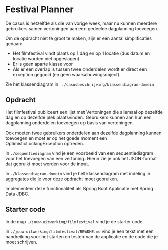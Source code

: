 # Festival Planner 

De casus is hetzelfde als die van vorige week, maar nu kunnen meerdere gebruikers samen vertoningen aan een gedeelde dagplanning toevoegen.

Om de opdracht niet te groot te maken, zijn er een aantal simplificaties gedaan: 

- Het filmfestival vindt plaats op 1 dag en op 1 locatie (dus datum en locatie worden niet opgeslagen)
- Er is geen aparte klasse voor 
- Als er een overlap is tussen twee onderdelen wordt er direct een exception gegooid (en geen waarschuwingsobject).

Zie het klassendiagram in ` ./casusbeschrijving/klassendiagram-domein`


## Opdracht

Het filmfestival publiceert een lijst met Vertoningen die allemaal op dezelfde dag en op dezelfde plek plaatsvinden. Gebruikers kunnen aan hun een dagplanning onderdelen toevoegen op basis van vertoningen.

Ook moeten twee gebruikers onderdelen aan dezelfde dagplanning kunnen toevoegen en moet er op het goede moment een OptimisticLockingException optreden.

In `./sequentiediagram` vind je een voorbeeld van een sequentiediagram voor het toevoegen van een vertoning. Hierin zie je ook het JSON-format dat gebruikt moet worden voor de input.

In `./klassendiagram-domein` vind je het klassendiagram met indeling in aggregates die je voor deze opdracht moet gebruiken.

Implementeer deze functionaliteit als Spring Boot Applicatie met Spring Data JDBC.

## Starter code

In de map `./jouw-uitwerking/filmfestival` vind je de starter code. 

In `./jouw-uitwerking/filmfestival/README.md` vind je een tekst met een handreiking voor het starten en testen van de applicatie en de code die je moet schrijven.

